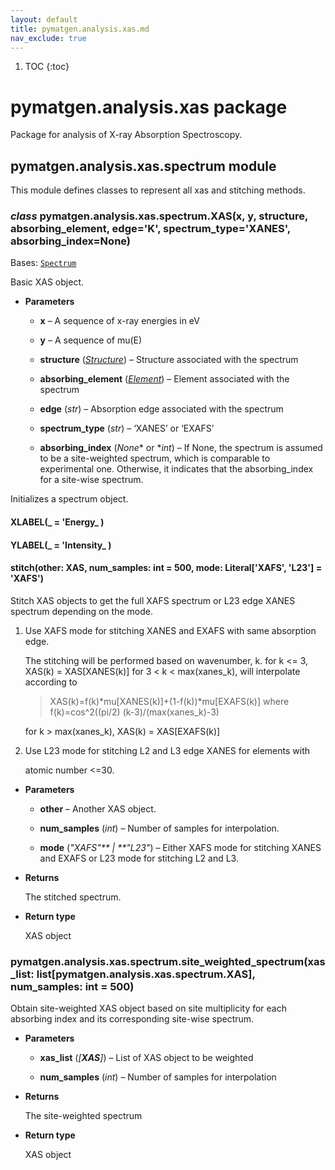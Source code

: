 ```yaml
---
layout: default
title: pymatgen.analysis.xas.md
nav_exclude: true
---
```


1. TOC
{:toc}

# pymatgen.analysis.xas package

Package for analysis of X-ray Absorption Spectroscopy.


## pymatgen.analysis.xas.spectrum module

This module defines classes to represent all xas and stitching methods.


### _class_ pymatgen.analysis.xas.spectrum.XAS(x, y, structure, absorbing_element, edge='K', spectrum_type='XANES', absorbing_index=None)
Bases: [`Spectrum`](pymatgen.core.md#pymatgen.core.spectrum.Spectrum)

Basic XAS object.


* **Parameters**


    * **x** – A sequence of x-ray energies in eV


    * **y** – A sequence of mu(E)


    * **structure** ([*Structure*](pymatgen.core.md#pymatgen.core.structure.Structure)) – Structure associated with the spectrum


    * **absorbing_element** ([*Element*](pymatgen.core.md#pymatgen.core.periodic_table.Element)) – Element associated with the spectrum


    * **edge** (*str*) – Absorption edge associated with the spectrum


    * **spectrum_type** (*str*) – ‘XANES’ or ‘EXAFS’


    * **absorbing_index** (*None** or **int*) – If None, the spectrum is assumed to be a
    site-weighted spectrum, which is comparable to experimental one.
    Otherwise, it indicates that the absorbing_index for a site-wise spectrum.


<!-- attribute: x
The sequence of energies -->
<!-- attribute: y
The sequence of mu(E) -->
<!-- attribute: absorbing_element
The absorbing_element of the spectrum -->
<!-- attribute: edge
The edge of the spectrum -->
<!-- attribute: spectrum_type
XANES or EXAFS spectrum -->
<!-- attribute: absorbing_index
The absorbing_index of the spectrum -->
Initializes a spectrum object.


#### XLABEL(_ = 'Energy_ )

#### YLABEL(_ = 'Intensity_ )

#### stitch(other: XAS, num_samples: int = 500, mode: Literal['XAFS', 'L23'] = 'XAFS')
Stitch XAS objects to get the full XAFS spectrum or L23 edge XANES
spectrum depending on the mode.


1. Use XAFS mode for stitching XANES and EXAFS with same absorption edge.

    The stitching will be performed based on wavenumber, k.
    for k <= 3, XAS(k) = XAS[XANES(k)]
    for 3 < k < max(xanes_k), will interpolate according to

    > XAS(k)=f(k)\*mu[XANES(k)]+(1-f(k))\*mu[EXAFS(k)]
    > where f(k)=cos^2((pi/2) (k-3)/(max(xanes_k)-3)

    for k > max(xanes_k), XAS(k) = XAS[EXAFS(k)]


2. Use L23 mode for stitching L2 and L3 edge XANES for elements with

    atomic number <=30.


* **Parameters**


    * **other** – Another XAS object.


    * **num_samples** (*int*) – Number of samples for interpolation.


    * **mode** (*"XAFS"** | **"L23"*) – Either XAFS mode for stitching XANES and EXAFS
    or L23 mode for stitching L2 and L3.



* **Returns**

    The stitched spectrum.



* **Return type**

    XAS object



### pymatgen.analysis.xas.spectrum.site_weighted_spectrum(xas_list: list[pymatgen.analysis.xas.spectrum.XAS], num_samples: int = 500)
Obtain site-weighted XAS object based on site multiplicity for each
absorbing index and its corresponding site-wise spectrum.


* **Parameters**


    * **xas_list** (*[**XAS**]*) – List of XAS object to be weighted


    * **num_samples** (*int*) – Number of samples for interpolation



* **Returns**

    The site-weighted spectrum



* **Return type**

    XAS object